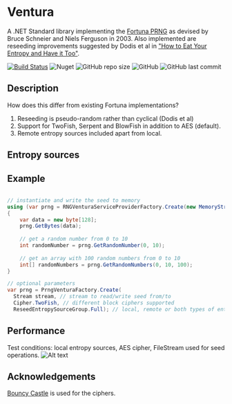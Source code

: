 # Ventura
A .NET Standard library implementing the [Fortuna PRNG](https://en.wikipedia.org/wiki/Fortuna_(PRNG)) as devised by Bruce Schneier and Niels Ferguson in 2003. Also implemented are reseeding improvements suggested by Dodis et al in ["How to Eat Your Entropy and Have it Too"](https://eprint.iacr.org/2014/167).

[![Build Status](https://travis-ci.com/nickpts/Ventura.svg?branch=master)](https://travis-ci.com/nickpts/Ventura)
![Nuget](https://img.shields.io/nuget/v/Ventura.svg)
![GitHub repo size](https://img.shields.io/github/repo-size/nickpts/Ventura.svg)
![GitHub](https://img.shields.io/github/license/nickpts/Ventura.svg)
![GitHub last commit](https://img.shields.io/github/last-commit/nickpts/Ventura.svg)

## Description
How does this differ from existing Fortuna implementations?
  1. Reseeding is pseudo-random rather than cyclical (Dodis et al)
  2. Support for TwoFish, Serpent and BlowFish in addition to AES (default).
  3. Remote entropy sources included apart from local. 

## Entropy sources

## Example
```C#

// instantiate and write the seed to memory
using (var prng = RNGVenturaServiceProviderFactory.Create(new MemoryStream()))
{
    var data = new byte[128];
    prng.GetBytes(data); 
    
    // get a random number from 0 to 10
    int randomNumber = prng.GetRandomNumber(0, 10); 
    
    // get an array with 100 random numbers from 0 to 10
    int[] randomNumbers = prng.GetRandomNumbers(0, 10, 100); 
}

// optional parameters
var prng = PrngVenturaFactory.Create(
  Stream stream, // stream to read/write seed from/to
  Cipher.TwoFish, // different block ciphers supported
  ReseedEntropySourceGroup.Full); // local, remote or both types of entropy sources
```
## Performance
Test conditions: local entropy sources, AES cipher, FileStream used for seed operations.
![Alt text](https://live.staticflickr.com/65535/48153972572_2d5f6bbc26_o_d.jpg)

## Acknowledgements
[Bouncy Castle](https://www.bouncycastle.org/) is used for the ciphers.
